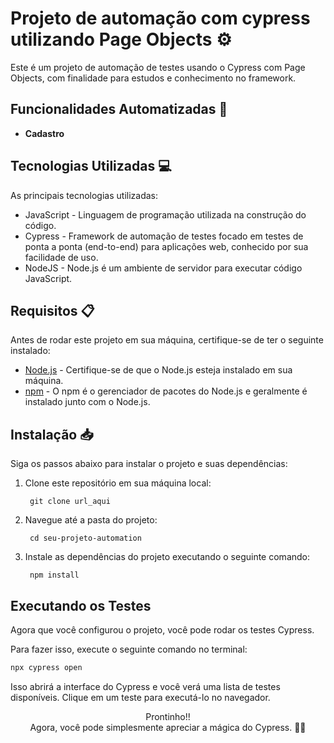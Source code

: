 # Projeto de automação com cypress utilizando Page Objects ⚙️

Este é um projeto de automação de testes usando o Cypress com Page Objects, com finalidade para estudos e conhecimento no framework. 

## Funcionalidades Automatizadas 🤖
- **Cadastro**

## Tecnologias Utilizadas 💻
As principais tecnologias utilizadas:

- JavaScript - Linguagem de programação utilizada na construção do código.
- Cypress - Framework de automação de testes focado em testes de ponta a ponta (end-to-end) para aplicações web, conhecido por sua facilidade de uso.
- NodeJS - Node.js é um ambiente de servidor para executar código JavaScript.

## Requisitos 📋
Antes de rodar este projeto em sua máquina, certifique-se de ter o seguinte instalado:

- [Node.js](https://nodejs.org/) - Certifique-se de que o Node.js esteja instalado em sua máquina.
- [npm](https://www.npmjs.com/) - O npm é o gerenciador de pacotes do Node.js e geralmente é instalado junto com o Node.js.

## Instalação 📥

Siga os passos abaixo para instalar o projeto e suas dependências:

1. Clone este repositório em sua máquina local:

        git clone url_aqui


2. Navegue até a pasta do projeto:

        cd seu-projeto-automation


3. Instale as dependências do projeto executando o seguinte comando:

        npm install

## Executando os Testes

Agora que você configurou o projeto, você pode rodar os testes Cypress. 

Para fazer isso, execute o seguinte comando no terminal:

```bash
npx cypress open
```

Isso abrirá a interface do Cypress e você verá uma lista de testes disponíveis. Clique em um teste para executá-lo no navegador.

<p align="center">Prontinho!!<br>Agora, você pode simplesmente apreciar a mágica do Cypress. 🚀😊</p>

